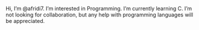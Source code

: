 Hi, I’m @afridi7.
I’m interested in Programming.
I’m currently learning C.
I’m not looking for collaboration, but any help with programming languages will be appreciated.
